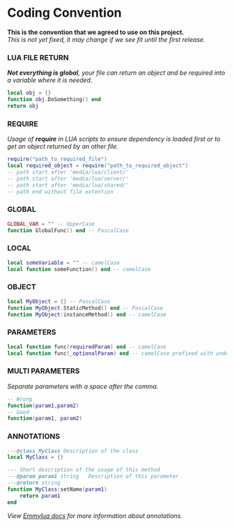 # Coding Convention
**This is the convention that we agreed to use on this project.**  
*This is not yet fixed, it may change if we see fit until the first release.*  
  
  

### LUA FILE RETURN
_**Not everything is global**, your file can return an object and be required into a variable where it is needed._
```lua
local obj = {}
function obj.DoSomething() end
return obj
```

### REQUIRE
_Usage of **require** in LUA scripts to ensure dependency is loaded first or to get an object returned by an other file._
```lua
require("path_to_required_file")
local required_object = require("path_to_required_object")
-- path start after 'media/lua/client/'
-- path start after 'media/lua/server/'
-- path start after 'media/lua/shared/'
-- path end without file extention
```

### GLOBAL
```lua
GLOBAL_VAR = "" -- UpperCase
function GlobalFunc() end -- PascalCase
```
  
### LOCAL
```lua
local someVariable = "" -- camelCase
local function someFunction() end -- camelCase
```
  
### OBJECT
```lua
local MyObject = {} -- PascalCase
function MyObject.StaticMethod() end -- PascalCase 
function MyObject:instanceMethod() end -- camelCase
```
  
### PARAMETERS
```lua
local function func(requiredParam) end -- camelCase
local function func(_optionalParam) end -- camelCase prefixed with underscore
```
  
### MULTI PARAMETERS
*Separate parameters with a space after the comma.*
```lua
-- Wrong
function(param1,param2)
-- Good
function(param1, param2)
```
  
### ANNOTATIONS
```lua
---@class MyClass Description of the class
local MyClass = {}

--- Short description of the usage of this method
---@param param1 string   Description of this parameter
---@return string
function MyClass:setName(param1)
    return param1
end
```
*View [Emmylua docs](https://emmylua.github.io/) for more information about annotations.*

  
